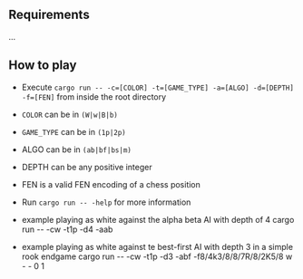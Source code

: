 ## Requirements

...

## How to play

- Execute `cargo run -- -c=[COLOR] -t=[GAME_TYPE] -a=[ALGO] -d=[DEPTH] -f=[FEN]` from inside the root directory
- `COLOR` can be in `(W|w|B|b)`
- `GAME_TYPE` can be in `(1p|2p)`
- ALGO can be in `(ab|bf|bs|m)`
- DEPTH can be any positive integer
- FEN is a valid FEN encoding of a chess position
- Run `cargo run -- -help` for more information

- example playing as white against the alpha beta AI with depth of 4
cargo run -- -cw -t1p -d4 -aab

- example playing as white against te best-first AI with depth 3 in a simple rook endgame
cargo run -- -cw -t1p -d3 -abf -f8/4k3/8/8/7R/8/2K5/8 w - - 0 1
